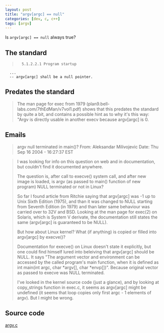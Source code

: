 ```yaml
---
layout: post
title: "argv[argc] == null"
categories: [dev, c, c++]
tags: [argv]
---
```


Is `argv[argc] == null` always true?

<!--more-->

## The standard

>		5.1.2.2.1 Program startup
	  ...
	  -- argv[argc] shall be a null pointer.

## Predates the standard

>The man page for exec from 1979 (plan9.bell-labs.com/7thEdMan/v7vol1.pdf) shows that this predates the standard by quite a bit, and contains a possible hint as to why it's this way: "Argv is directly usable in another execv because argv[argc] is 0.

## Emails

>argv null terminated in main()?
From: Aleksandar Milivojevic
Date: Thu Sep 16 2004 - 16:27:37 EST


>I was looking for info on this question on web and in documentation, but couldn't find it documented anywhere.
>
>The question is, after call to execve() system call, and after new image is loaded, is argv (as passed to main() function of new program) NULL terminated or not in Linux?
>
>So far I found article from Ritchie saying that argv[argc] was -1 up to Unix Sixth Edition (1975), and than it was changed to NULL starting from Seventh Edition (in 1979) and than later same behaviour was carried over to 32V and BSD. Looking at the man page for exec(2) on Solaris, which is System V derivate, the documentation still states the same (argv[argc] is guaranteed to be NULL).
>
>But how about Linux kernel? What (if anything) is copied or filled into argv[argc] by execve()?
>
>Documentation for execve() on Linux doesn't state it explicitly, but one could find himself lured into beleiving that argv[argc] should be NULL. It says "The argument vector and environment can be accessed by the called program's main function, when it is defined as int main(int argc, char *argv[], char *envp[])". Because original vector as passed to execve was NULL terminated.
>
>I've looked in the kernel source code (just a glance), and by looking at copy_strings function in exec.c, it seems as argv[argc] might be undefined (it seems that loop copies only first argc - 1 elements of argv). But I might be wrong.

## Source code

[argv.c](http://www.opensource.apple.com/source/gcc/gcc-5666.3/libiberty/argv.c)
